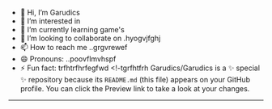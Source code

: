 - 👋 Hi, I’m Garudics
- 👀 I’m interested in 
- 🌱 I’m currently learning game's
- 💞️ I’m looking to collaborate on .hyogvjfghj
- 📫 How to reach me ..grgvrewef
- 😄 Pronouns: ..poovflmvhspf
- ⚡ Fun fact: trfhtrfhrfegfwd
<!-tgrfhtfrh
Garudics/Garudics is a ✨ special ✨ repository because its `README.md` (this file) appears on your GitHub profile.
You can click the Preview link to take a look at your changes.
---

